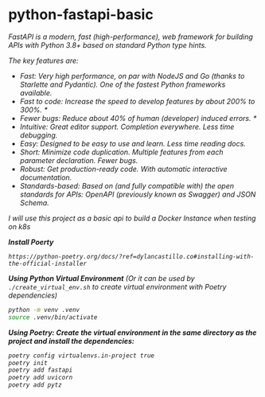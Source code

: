 
# python-fastapi-basic

<i>FastAPI is a modern, fast (high-performance), web framework for building APIs with Python 3.8+ based on standard Python type hints.

The key features are:

- Fast: Very high performance, on par with NodeJS and Go (thanks to Starlette and Pydantic). One of the fastest Python frameworks available.
- Fast to code: Increase the speed to develop features by about 200% to 300%. *
- Fewer bugs: Reduce about 40% of human (developer) induced errors. *
- Intuitive: Great editor support. Completion everywhere. Less time debugging.
- Easy: Designed to be easy to use and learn. Less time reading docs.
- Short: Minimize code duplication. Multiple features from each parameter declaration. Fewer bugs.
- Robust: Get production-ready code. With automatic interactive documentation.
- Standards-based: Based on (and fully compatible with) the open standards for APIs: OpenAPI (previously known as Swagger) and JSON Schema.


I will use this project as a basic api to build a Docker Instance when testing on k8s

__Install Poerty__
```
https://python-poetry.org/docs/?ref=dylancastillo.co#installing-with-the-official-installer
```

__Using Python Virtual Environment__ (Or it can be used by `./create_virtual_env.sh` to create virtual environment with Poetry dependencies)
```bash
python -m venv .venv
source .venv/bin/activate
```

__Using Poetry: Create the virtual environment in the same directory as the project and install the dependencies:__
```bash
poetry config virtualenvs.in-project true
poetry init
poetry add fastapi
poetry add uvicorn
poetry add pytz
```
